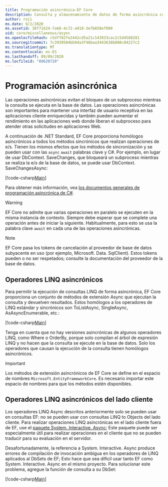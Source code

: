 ```yaml
---
title: Programación asincrónica-EF Core
description: Consulta y almacenamiento de datos de forma asincrónica con Entity Framework Core
author: roji
ms.date: 9/2/2020
ms.assetid: 38f71624-7a68-4c72-a918-3e7b858ef090
uid: core/miscellaneous/async
ms.openlocfilehash: c5dff82fe2442cd5a21c143933cac2c5d4588281
ms.sourcegitcommit: 7c3939504bb9da3f46bea3443638b808c04227c2
ms.translationtype: MT
ms.contentlocale: es-ES
ms.lasthandoff: 09/09/2020
ms.locfileid: "89620720"
---
```

# <a name="asynchronous-programming"></a>Programación asincrónica

Las operaciones asincrónicas evitan el bloqueo de un subproceso mientras la consulta se ejecuta en la base de datos. Las operaciones asincrónicas son importantes para mantener una interfaz de usuario receptiva en las aplicaciones cliente enriquecidas y también pueden aumentar el rendimiento en las aplicaciones web donde liberan el subproceso para atender otras solicitudes en aplicaciones Web.

A continuación de .NET Standard, EF Core proporciona homólogos asincrónicos a todos los métodos sincrónicos que realizan operaciones de e/s. Tienen los mismos efectos que los métodos de sincronización y se pueden usar con las `async` `await` palabras clave y C#. Por ejemplo, en lugar de usar DbContext. SaveChanges, que bloqueará un subproceso mientras se realiza la e/s de la base de datos, se puede usar DbContext. SaveChangesAsync:

[!code-csharp[Main](../../../samples/core/Miscellaneous/Async/Program.cs#SaveChangesAsync)]

Para obtener más información, vea [los documentos generales de programación asincrónica de C#](/dotnet/csharp/async).

> [!WARNING]
> EF Core no admite que varias operaciones en paralelo se ejecuten en la misma instancia de contexto. Siempre debe esperar que se complete una operación antes de iniciar la siguiente. Habitualmente, para esto se usa la palabra clave `await` en cada una de las operaciones asincrónicas.

> [!NOTE]
> EF Core pasa los tokens de cancelación al proveedor de base de datos subyacente en uso (por ejemplo, Microsoft. Data. SqlClient). Estos tokens pueden o no ser respetados; consulte la documentación del proveedor de la base de datos.  

## <a name="async-linq-operators"></a>Operadores LINQ asincrónicos

Para permitir la ejecución de consultas LINQ de forma asincrónica, EF Core proporciona un conjunto de métodos de extensión Async que ejecutan la consulta y devuelven resultados. Estos homólogos a los operadores de LINQ estándar y sincrónicos son ToListAsync, SingleAsync, AsAsyncEnumerable, etc.:

[!code-csharp[Main](../../../samples/core/Miscellaneous/Async/Program.cs#ToListAsync)]

Tenga en cuenta que no hay versiones asincrónicas de algunos operadores LINQ, como Where o OrderBy, porque solo compilan el árbol de expresión LINQ y no hacen que la consulta se ejecute en la base de datos. Solo los operadores que causan la ejecución de la consulta tienen homólogos asincrónicos.

> [!IMPORTANT]
> Los métodos de extensión asincrónicos de EF Core se define en el espacio de nombres `Microsoft.EntityFrameworkCore`. Es necesario importar este espacio de nombres para que los métodos estén disponibles.

## <a name="client-side-async-linq-operators"></a>Operadores LINQ asincrónicos del lado cliente

Los operadores LINQ Async descritos anteriormente solo se pueden usar en consultas EF: no se pueden usar con consultas LINQ to Objects del lado cliente. Para realizar operaciones LINQ asincrónicas en el lado cliente fuera de EF, use el [paquete System. Interactive. Async](https://www.nuget.org/packages/System.Interactive.Async); Este paquete puede ser especialmente útil para realizar operaciones en el cliente que no se pueden traducir para su evaluación en el servidor.

Desafortunadamente, la referencia a System. Interactive. Async produce errores de compilación de invocación ambigua en los operadores de LINQ aplicados al DbSets de EF; Esto hace que sea difícil usar tanto EF como System. Interactive. Async en el mismo proyecto. Para solucionar este problema, agregue la función de consulta a su DbSet:

[!code-csharp[Main](../../../samples/core/Miscellaneous/AsyncWithSystemInteractive/Program.cs#SystemInteractiveAsync)]
